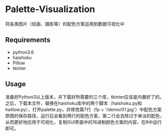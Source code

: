 # Palette-Visualization
将各类图片（绘画、摄影等）的配色方案运用到数据可视化中

## Requirements
* python3.6
* haishoku
* Pillow
* tkinter

## Usage
准备好Python3以上版本，并下载好所需要的三个库，tkinter应该是内置好了的。之后，下载本文件，替换在haishoku库中的两个脚本（haishoku.py和haillow.py），打开palette.py，并修改第7行（fp = '/demo/01.jpg'）中配色方案原图的保存路径，运行后会看到两行的配色方案，第二行会去除过于单淡的配色，从而更好地应用于可视化，复制GUI界面中的16进制颜色方案的内容，在R中运行即可。
